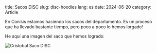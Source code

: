 title: Sacos DISC
slug: disc-hoodies
lang: es
date: 2024-06-20
category: Article

En Conisis estamos haciendo los sacos del departamento. Es un proceso que ha llevado bastante tiempo, pero poco a poco lo hemos lorgado!

He aquí una imagen del saco que hemos logrado:

![Cristobal Saco DISC](/images/article/disc-hoodies_1.jpg)